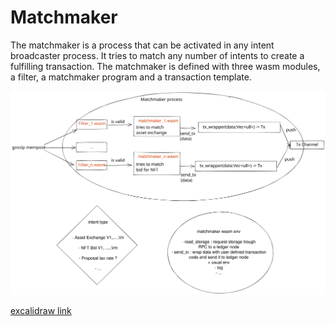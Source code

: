 # Matchmaker

The matchmaker is a process that can be activated in any intent broadcaster
process. It tries to match any number of intents to create a fulfilling
transaction. The matchmaker is defined with three wasm modules, a filter, a
matchmaker program and a transaction template.

![matchmaker process](./matchmaker_process.svg "matchmaker process")

[excalidraw link](https://excalidraw.com/#room=92b291c13cfab8fb22a4,OvHfWIrL0jeDzPI-EFZMaw)
